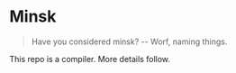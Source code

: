 # Minsk

> Have you considered minsk? -- Worf, naming things. 

This repo is a compiler. More details follow.